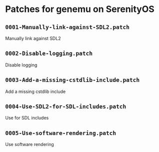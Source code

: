 # Patches for genemu on SerenityOS

## `0001-Manually-link-against-SDL2.patch`

Manually link against SDL2


## `0002-Disable-logging.patch`

Disable logging


## `0003-Add-a-missing-cstdlib-include.patch`

Add a missing cstdlib include


## `0004-Use-SDL2-for-SDL-includes.patch`

Use <SDL2> for SDL includes


## `0005-Use-software-rendering.patch`

Use software rendering


